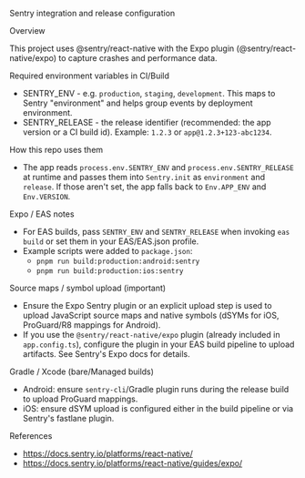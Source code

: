 Sentry integration and release configuration

Overview

This project uses @sentry/react-native with the Expo plugin (@sentry/react-native/expo) to capture crashes and performance data.

Required environment variables in CI/Build

- SENTRY_ENV - e.g. `production`, `staging`, `development`. This maps to Sentry "environment" and helps group events by deployment environment.
- SENTRY_RELEASE - the release identifier (recommended: the app version or a CI build id). Example: `1.2.3` or `app@1.2.3+123-abc1234`.

How this repo uses them

- The app reads `process.env.SENTRY_ENV` and `process.env.SENTRY_RELEASE` at runtime and passes them into `Sentry.init` as `environment` and `release`. If those aren't set, the app falls back to `Env.APP_ENV` and `Env.VERSION`.

Expo / EAS notes

- For EAS builds, pass `SENTRY_ENV` and `SENTRY_RELEASE` when invoking `eas build` or set them in your EAS/EAS.json profile.
- Example scripts were added to `package.json`:
  - `pnpm run build:production:android:sentry`
  - `pnpm run build:production:ios:sentry`

Source maps / symbol upload (important)

- Ensure the Expo Sentry plugin or an explicit upload step is used to upload JavaScript source maps and native symbols (dSYMs for iOS, ProGuard/R8 mappings for Android).
- If you use the `@sentry/react-native/expo` plugin (already included in `app.config.ts`), configure the plugin in your EAS build pipeline to upload artifacts. See Sentry's Expo docs for details.

Gradle / Xcode (bare/Managed builds)

- Android: ensure `sentry-cli`/Gradle plugin runs during the release build to upload ProGuard mappings.
- iOS: ensure dSYM upload is configured either in the build pipeline or via Sentry's fastlane plugin.

References

- https://docs.sentry.io/platforms/react-native/
- https://docs.sentry.io/platforms/react-native/guides/expo/
